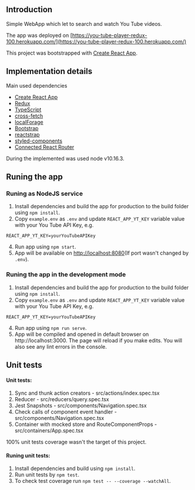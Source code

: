 ## Introduction
Simple WebApp which let to search and watch You Tube videos.

The app was deployed on [https://you-tube-player-redux-100.herokuapp.com/](https://you-tube-player-redux-100.herokuapp.com/)

This project was bootstrapped with [Create React App](https://github.com/facebook/create-react-app).

## Implementation details
Main used dependencies
- [Create React App](https://create-react-app.dev/)
- [Redux](https://github.com/reduxjs/redux)
- [TypeScript](https://www.typescriptlang.org/)
- [cross-fetch](https://github.com/lquixada/cross-fetch)
- [localForage](https://github.com/localForage/localForage)
- [Bootstrap](https://getbootstrap.com/)
- [reactstrap](https://reactstrap.github.io/)
- [styled-components](https://www.styled-components.com/)
- [Connected React Router](https://github.com/kswin/connected-react-router/)

During the implemented was used node v10.16.3.

## Runing the app
### Runing as NodeJS service
1. Install dependencies and build the app for production to the build folder using `npm install`.
2. Copy `example.env` as `.env` and update `REACT_APP_YT_KEY` variable value with your You Tube API Key, e.g.
```
REACT_APP_YT_KEY=yourYouTubeAPIKey
```
4. Run app using `npm start`.
5. App will be available on [http://localhost:8080](http://localhost:8080)(If port wasn't changed by `.env`).

### Runing the app in the development mode
1. Install dependencies and build the app for production to the build folder using `npm install`.
2. Copy `example.env` as `.env` and update `REACT_APP_YT_KEY` variable value with your You Tube API Key, e.g.
```
REACT_APP_YT_KEY=yourYouTubeAPIKey
```
4. Run app using `npm run serve`.
5. App will be compiled and opened in default browser on http://localhost:3000.
The page will reload if you make edits.
You will also see any lint errors in the console.

## Unit tests
#### Unit tests:
1. Sync and thunk action creators - src/actions/index.spec.tsx
2. Reducer - src/reducers/query.spec.tsx
3. Jest Snapshots - src/components/Navigation.spec.tsx
4. Check calls of component event handler - src/components/Navigation.spec.tsx
5. Container with mocked store and RouteComponentProps - src/containers/App.spec.tsx

100% unit tests coverage wasn't the target of this project.

#### Runing unit tests:
1. Install dependencies and build using `npm install`.
2. Run unit tests by `npm test`.
3. To check test coverage run `npm test -- --coverage --watchAll`.
